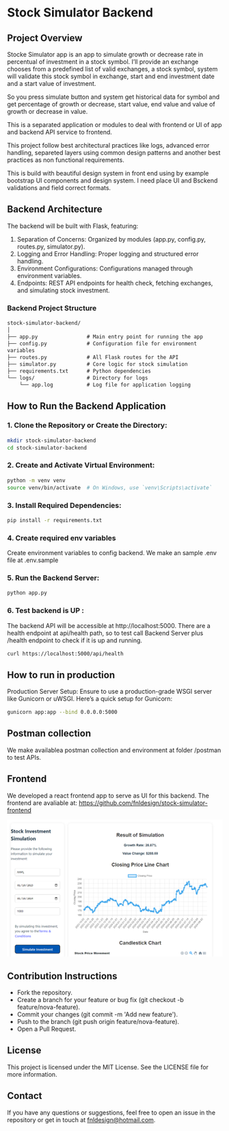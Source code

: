 # Stock Simulator Backend

## Project Overview

Stocke Simulator app is an app to simulate growth or decrease rate in percentual of investment in a stock symbol. I’ll provide an exchange chooses from a predefined list of valid exchanges, a stock symbol, system will validate this stock symbol in exchange, start and end investment date and a start value of investment.

So you press simulate button and system get historical data for symbol and get percentage of growth or decrease, start value, end value and value of growth or decrease in value.

This is a separated application or modules to deal with frontend or UI of app and backend API service to frontend.

This project follow best architectural practices like logs, advanced error handling, separeted layers using common design patterns and another best practices as non functional requirements.

This is build with beautiful design system in front end using by example bootstrap UI components and design system. I need place UI and Bsckend validations and field correct formats.

## Backend Architecture
The backend will be built with Flask, featuring:

1. Separation of Concerns: Organized by modules (app.py, config.py, routes.py, simulator.py).
2. Logging and Error Handling: Proper logging and structured error handling.
3. Environment Configurations: Configurations managed through environment variables.
4. Endpoints: REST API endpoints for health check, fetching exchanges, and simulating stock investment.

### Backend Project Structure

```
stock-simulator-backend/
│
├── app.py                # Main entry point for running the app
├── config.py             # Configuration file for environment variables
├── routes.py             # All Flask routes for the API
├── simulator.py          # Core logic for stock simulation
├── requirements.txt      # Python dependencies
└── logs/                 # Directory for logs
    └── app.log           # Log file for application logging
```

## How to Run the Backend Application

### 1. Clone the Repository or Create the Directory:

```bash
mkdir stock-simulator-backend
cd stock-simulator-backend
```

### 2. Create and Activate Virtual Environment:

```bash
python -m venv venv
source venv/bin/activate  # On Windows, use `venv\Scripts\activate`
```

### 3. Install Required Dependencies:

```bash
pip install -r requirements.txt
```

### 4. Create required env variables
Create environment variables to config backend. We make an sample .env file at .env.sample

### 5. Run the Backend Server:

```bash
python app.py
```

### 6. Test backend is UP :

The backend API will be accessible at http://localhost:5000. There are a health endpoint at api/health path, so to test call Backend Server plus /health endpoint to check if it is up and running.

```bash
curl https://localhost:5000/api/health
```

## How to run in production

Production Server Setup: Ensure to use a production-grade WSGI server like Gunicorn or uWSGI. Here’s a quick setup for Gunicorn:

```bash
gunicorn app:app --bind 0.0.0.0:5000
```

## Postman collection
We make availablea postman collection and environment at folder /postman to test APIs.

## Frontend
We developed a react frontend app to serve as UI for this backend. The frontend are avaliable at: https://github.com/fnldesign/stock-simulator-frontend

![Main Screen](./stock_simulator_frontend_screnn.png)

## Contribution Instructions
- Fork the repository.
- Create a branch for your feature or bug fix (git checkout -b feature/nova-feature).
- Commit your changes (git commit -m 'Add new feature').
- Push to the branch (git push origin feature/nova-feature).
- Open a Pull Request.

## License
This project is licensed under the MIT License. See the LICENSE file for more information.

## Contact
If you have any questions or suggestions, feel free to open an issue in the repository or get in touch at fnldesign@hotmail.com.
